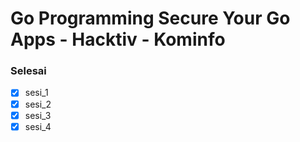 # Go Programming Secure Your Go Apps - Hacktiv - Kominfo

### Selesai
- [x] sesi_1
- [x] sesi_2
- [x] sesi_3
- [x] sesi_4